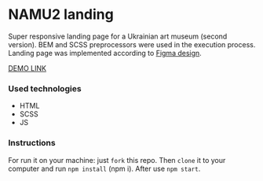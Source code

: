 
# NAMU2 landing
Super responsive landing page for a Ukrainian art museum (second version). BEM and SCSS preprocessors were used in the execution process.
Landing page was implemented according to [Figma design](https://www.figma.com/file/HL3XGt5ZatvJoYBhOaWY5x/museum-prototype).

[DEMO LINK](https://andriimelnyq.github.io/namu2-landing/)

### Used technologies
- HTML
- SCSS
- JS

### Instructions
For run it on your machine: just `fork` this repo. Then `clone` it to your computer and run `npm install` (npm i). After use `npm start`.
